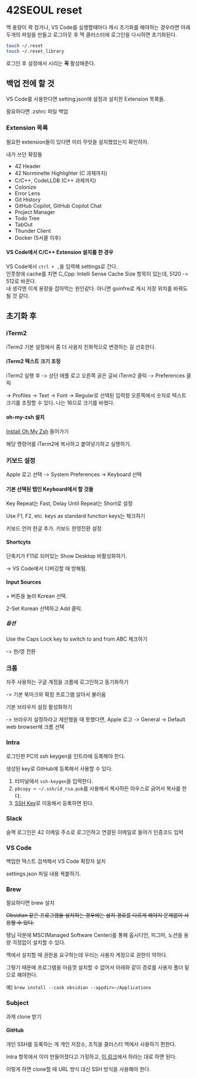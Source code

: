 # 42SEOUL reset

맥 용량이 꽉 찼거나, VS Code를 실행할때마다 캐시 초기화를 해야하는 경우라면 아래 두개의 파일을 만들고 로그아웃 후 맥 클러스터에 로그인을 다시하면 초기화된다.

```bash
touch ~/.reset
touch ~/.reset_library
```

로그인 후 설정에서 시리는 **꼭** 활성해준다.

## 백업 전에 할 것

VS Code를 사용한다면 setting.json에 설정과 설치한 Extension 목록들.

필요하다면 .zshrc 파일 백업

### Extension 목록
필요한 extension들이 있다면 미리 무엇을 설치했었는지 확인하자.

내가 쓰던 확장들
- 42 Header
- 42 Norminette Highlighter (C 과제까지)
- C/C++, CodeLLDB (C++ 과제까지)
- Colonize
- Error Lens
- Git History
- GitHub Copilot, GitHub Copilot Chat
- Project Manager
- Todo Tree
- TabOut
- Thunder Client
- Docker (5서클 이후)

#### VS Code에서 C/C++ Extension 설치를 한 경우
VS Code에서 `ctrl + ,`을 입력해 settings로 간다.\
인풋창에 cache를 치면 C_Cpp: Intelli Sense Cache Size 항목이 있는데, 5120 -> 512로 바꾼다.\
내 생각엔 이게 용량을 잡아먹는 원인같다.
아니면 goinfre로 캐시 저장 위치를 바꿔도 될 것 같다.

## 초기화 후

### iTerm2
iTerm2 기본 설정에서 좀 더 사용자 친화적으로 변경하는 걸 선호한다.

#### iTerm2 텍스트 크기 조정
iTerm2 실행 후 -> 상단 애플 로고 오른쪽 굵은 글씨 iTerm2 클릭 -> Preferences 클릭

-> Profiles -> Text -> Font -> Regular로 선택된 입력창 오른쪽에서 숫자로 텍스트 크기를 조정할 수 있다.
나는 16으로 크기를 바꿨다.

#### oh-my-zsh 설치
[Install Oh My Zsh](https://ohmyz.sh/#install) 들어가기

해당 명령어를 iTerm2에 복사하고 붙여넣기하고 실행하기.

### 키보드 설정
Apple 로고 선택 -> System Preferences -> Keyboard 선택

#### 기본 선택된 탭인 Keyboard에서 할 것들
Key Repeat는 Fast, Delay Until Repeat는 Short로 설정

Use F1, F2, etc. keys as standard function keys는 체크하기

키보드 언어 한글 추가. 키보드 한영전환 설정

#### Shortcyts
단축키가 F11로 되어있는 Show Desktop 비활성화하기.

-> VS Code에서 디버깅할 때 방해됨.

#### Input Sources
\+ 버튼을 눌러 Korean 선택.

2-Set Korean 선택하고 Add 클릭.

##### 옵션
Use the Caps Lock key to switch to and from ABC 체크하기

-> 한/영 전환

### 크롬
자주 사용하는 구글 계정을 크롬에 로그인하고 동기화하기

-> 기본 북마크와 확장 프로그램 알아서 불러옴

기본 브라우저 설정 활성화하기

-> 브라우저 설정하라고 제안했을 때 못했다면, Apple 로고 -> General -> Default web browser에 크롬 선택

### Intra
로그인한 PC의 ssh keygen을 인트라에 등록해야 한다.

생성된 key로 GitHub에 등록해서 사용할 수 있다.

1. 터미널에서 `ssh-keygen`을 입력한다.
2. `pbcopy < ~/.ssh/id_rsa.pub`를 사용해서 복사하든 마우스로 긁어서 복사를 한다.
3. [SSH Key](https://profile.intra.42.fr/gitlab_users)로 이동해서 등록하면 된다.

### Slack
슬랙 로그인은 42 이메일 주소로 로그인하고 연결된 이메일로 들어가 인증코드 입력

### VS Code
백업한 텍스트 검색해서 VS Code 확장자 설치

settings.json 파일 내용 복붙하기.

### Brew
필요하다면 brew 설치

~~Obsidian 같은 프로그램을 설치하는 경우에는 설치 경로를 다르게 해야지 문제없이 사용할 수 있다.~~

탱님 덕분에 MSC(Managed Software Center)를 통해 옵시디언, 피그마, 노션을 용량 걱정없이 설치할 수 있다.

맥에서 설치할 때 권한을 요구하는데 우리는 사용자 계정으로 권한이 약하다.

그렇기 때문에 프로그램을 마음껏 설치할 수 없어서 아래와 같이 경로를 사용자 폴더 밑으로 해야한다.

예) `brew install --cask obsidian --appdir=~/Applications`

### Subject
과제 clone 받기

#### GitHub

개인 SSH를 등록하는 게 개인 저장소, 조직을 클러스터 맥에서 사용하기 편한다.

Intra 항목에서 이미 만들어졌다고 가정하고, [이 링크](https://docs.github.com/en/authentication/connecting-to-github-with-ssh/adding-a-new-ssh-key-to-your-github-account)에서 하라는 대로 하면 된다.

이렇게 하면 clone할 때 URL 방식 대신 SSH 방식을 사용해야 한다.
